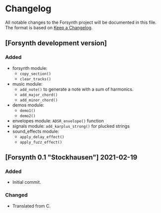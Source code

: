 # Changelog
All notable changes to the Forsynth project will be documented in this file.
The format is based on [Keep a Changelog](https://keepachangelog.com/en/1.0.0/).


## [Forsynth development version]

### Added
- forsynth module:
  - `copy_section()`
  - `clear_tracks()`
- music module:
  - `add_note()` to generate a note with a sum of harmonics.
  - `add_major_chord()`
  - `add_minor_chord()`
- demos module:
  - `demo1()`
  - `demo2()`
- envelopes module: `ADSR_envelope()` function
- signals module: `add_karplus_strong()` for plucked strings
- sound_effects module: 
  - `apply_delay_effect()`
  - `apply_fuzz_effect()`

## [Forsynth 0.1 "Stockhausen"] 2021-02-19

### Added
- Initial commit.

### Changed
- Translated from C.

